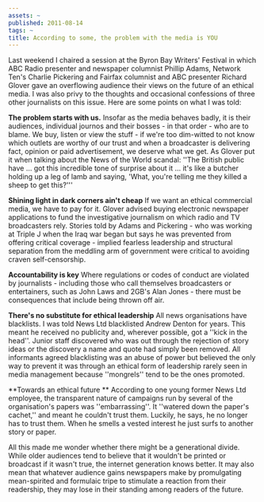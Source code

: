 ```yaml
---
assets: ~
published: 2011-08-14
tags: ~
title: According to some, the problem with the media is YOU
---
```

Last weekend I chaired a session at the Byron Bay Writers' Festival in which ABC Radio presenter and newspaper columnist Phillip Adams, Network Ten's Charlie Pickering and Fairfax columnist and ABC presenter Richard Glover gave an overflowing audience their views on the future of an ethical media. I was also privy to the thoughts and occasional confessions of three other journalists on this issue. Here are some points on what I was told:

**The problem starts with us.**
Insofar as the media behaves badly, it is their audiences, individual journos and their bosses - in that order - who are to blame. We buy, listen or view the stuff - if we're too dim-witted to not know which outlets are worthy of our trust and when a broadcaster is delivering fact, opinion or paid advertisement, we deserve what we get. As Glover put it when talking about the News of the World scandal: ''The British public have … got this incredible tone of surprise about it … it's like a butcher holding up a leg of lamb and saying, 'What, you're telling me they killed a sheep to get this?'''

**Shining light in dark corners ain't cheap**
If we want an ethical commercial media, we have to pay for it. Glover advised buying electronic newspaper applications to fund the investigative journalism on which radio and TV broadcasters rely. Stories told by Adams and Pickering - who was working at Triple J when the Iraq war began but says he was prevented from offering critical coverage - implied fearless leadership and structural separation from the meddling arm of government were critical to avoiding craven self-censorship.

**Accountability is key** 
Where regulations or codes of conduct are violated by journalists - including those who call themselves broadcasters or entertainers, such as John Laws and 2GB's Alan Jones - there must be consequences that include being thrown off air.

**There's no substitute for ethical leadership**
All news organisations have blacklists. I was told News Ltd blacklisted Andrew Denton for years. This meant he received no publicity and, wherever possible, got a ''kick in the head''. Junior staff discovered who was out through the rejection of story ideas or the discovery a name and quote had simply been removed. All informants agreed blacklisting was an abuse of power but believed the only way to prevent it was through an ethical form of leadership rarely seen in media management because ''mongrels'' tend to be the ones promoted.

**Towards an ethical future **
According to one young former News Ltd employee, the transparent nature of campaigns run by several of the organisation's papers was ''embarrassing''. It ''watered down the paper's cachet,'' and meant he couldn't trust them. Luckily, he says, he no longer has to trust them. When he smells a vested interest he just surfs to another story or paper.

All this made me wonder whether there might be a generational divide. While older audiences tend to believe that it wouldn't be printed or broadcast if it wasn't true, the internet generation knows better. It may also mean that whatever audience gains newspapers make by promulgating mean-spirited and formulaic tripe to stimulate a reaction from their readership, they may lose in their standing among readers of the future.